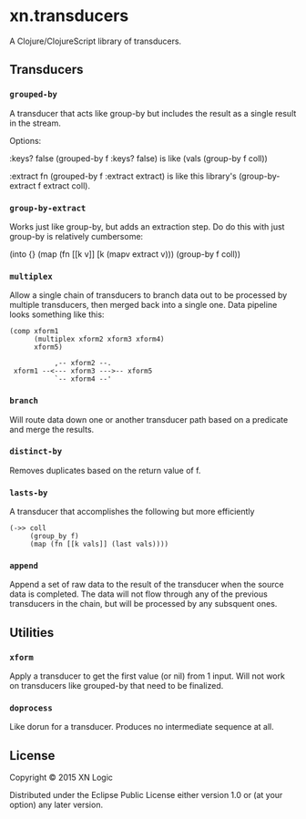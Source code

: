 # xn.transducers

A Clojure/ClojureScript library of transducers.

## Transducers

### `grouped-by`

A transducer that acts like group-by but includes the result as a single result in the stream.

Options:

:keys? false
  (grouped-by f :keys? false) is like (vals (group-by f coll))

:extract fn
  (grouped-by f :extract extract) is like this library's (group-by-extract f extract coll).

### `group-by-extract`

Works just like group-by, but adds an extraction step. Do do this with just
group-by is relatively cumbersome:

 (into {} (map (fn [[k v]] [k (mapv extract v)))
          (group-by f coll))

### `multiplex`

Allow a single chain of transducers to branch data out to be processed by multiple transducers, then merged back into a single one.
Data pipeline looks something like this:

```
(comp xform1
      (multiplex xform2 xform3 xform4)
      xform5)
```

```
           ,-- xform2 --.
 xform1 --<--- xform3 --->-- xform5
           `-- xform4 --'
```

### `branch`

Will route data down one or another transducer path based on a predicate
and merge the results.

### `distinct-by`

Removes duplicates based on the return value of f.

### `lasts-by`

A transducer that accomplishes the following but more efficiently

```
(->> coll
     (group_by f)
     (map (fn [[k vals]] (last vals))))
```

### `append`

Append a set of raw data to the result of the transducer when the source data is completed. The data will not flow through any of the previous
transducers in the chain, but will be processed by any subsquent ones.


## Utilities

### `xform`

Apply a transducer to get the first value (or nil) from 1 input. Will not work on transducers like grouped-by that need to be finalized.

### `doprocess`

Like dorun for a transducer. Produces no intermediate sequence at all.



## License

Copyright © 2015 XN Logic

Distributed under the Eclipse Public License either version 1.0 or (at
your option) any later version.
